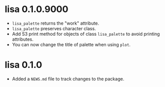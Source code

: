# lisa 0.1.0.9000

* `lisa_palette` returns the "work" attribute.
* `lisa_palette` preserves character class.
* Add S3 print method for objects of class `lisa_palette` to avoid printing attributes.
* You can now change the title of palette when using `plot`.

# lisa 0.1.0

* Added a `NEWS.md` file to track changes to the package.
